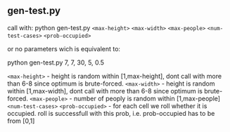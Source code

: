 ## gen-test.py
call with:
python gen-test.py `<max-height>` `<max-width>` `<max-people>` `<num-test-cases>` `<prob-occupied>`

or no parameters wich is equivalent to:

python gen-test.py 7, 7, 30, 5, 0.5

`<max-height>` - height is random within [1,max-height], dont call with more than 6-8 since optimum is brute-forced.
`<max-width>`  - height is random within [1,max-width], dont call with more than 6-8 since optimum is brute-forced.
`<max-people>` - number of peoply  is random within [1,max-people]
`<num-test-cases>`
`<prob-occupied>` - for each cell we roll whether it is occupied. roll is successfull with this prob, i.e. prob-occupied has to be from [0,1]

